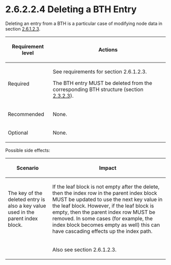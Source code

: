 <html dir="LTR" xmlns:mshelp="http://msdn.microsoft.com/mshelp" xmlns:ddue="http://ddue.schemas.microsoft.com/authoring/2003/5" xmlns:xlink="http://www.w3.org/1999/xlink" xmlns:tool="http://www.microsoft.com/tooltip">
    <head>
        <meta http-equiv="Content-Type" content="text/html; CHARSET=utf-8"></meta>
        <meta name="save" content="history"></meta>
        <title>2.6.2.2.4 Deleting a BTH Entry</title>
        <xml>
            <mshelp:toctitle title="2.6.2.2.4 Deleting a BTH Entry"></mshelp:toctitle>
            <mshelp:rltitle title="[MS-PST]: Deleting a BTH Entry"></mshelp:rltitle>
            <mshelp:keyword index="A" term="21d49035-3818-4a4c-bc54-0e271cb9ce81"></mshelp:keyword>
            <mshelp:attr name="DCSext.ContentType" value="open specification"></mshelp:attr>
            <mshelp:attr name="AssetID" value="21d49035-3818-4a4c-bc54-0e271cb9ce81"></mshelp:attr>
            <mshelp:attr name="TopicType" value="kbRef"></mshelp:attr>
            <mshelp:attr name="DCSext.Title" value="[MS-PST]: Deleting a BTH Entry" />
        </xml>
    </head>
    <body>
        <div id="header">
            <h1 class="heading">2.6.2.2.4 Deleting a BTH Entry</h1>
        </div>
        <div id="mainSection">
            <div id="mainBody">
                <div id="allHistory" class="saveHistory"></div>
                <div id="sectionSection0" class="section" name="collapseableSection">
                    

<p>Deleting an entry from a BTH is a particular case of
modifying node data in section <a href="dc322b87-5d91-4e00-8123-c4a155dfe6dd.md">2.6.1.2.3</a>.</p>

<table>
 <thead>
  <tr>
   <th>
   <p>Requirement level</p>
   </th>
   <th>
   <p><b><span>Actions</span></b></p>
   </th>
  </tr>
 </thead>
 <tr>
  <td>
  <p>Required</p>
  </td>
  <td>
  <p>See requirements for section 2.6.1.2.3.</p>
  <p>The BTH entry MUST be deleted from the corresponding
  BTH structure (section <a href="660db569-c8f7-4516-82ad-44709b1c667f.md">2.3.2.3</a>).</p>
  </td>
 </tr>
 <tr>
  <td>
  <p>Recommended</p>
  </td>
  <td>
  <p>None.</p>
  </td>
 </tr>
 <tr>
  <td>
  <p>Optional</p>
  </td>
  <td>
  <p>None.</p>
  </td>
 </tr>
</table>

<p>Possible side effects: </p>

<table>
 <thead>
  <tr>
   <th>
   <p>Scenario</p>
   </th>
   <th>
   <p>Impact</p>
   </th>
  </tr>
 </thead>
 <tr>
  <td>
  <p>The key of the deleted entry is also a key value used
  in the parent index block.</p>
  </td>
  <td>
  <p>If the leaf block is not empty after the delete, then
  the index row in the parent index block MUST be updated to use the next key
  value in the leaf block. However, if the leaf block is empty, then the parent
  index row MUST be removed. In some cases (for example, the index block
  becomes empty as well) this can have cascading effects up the index path.</p>
  </td>
 </tr>
 <tr>
  <td>
  <p> </p>
  </td>
  <td>
  <p>Also see section 2.6.1.2.3.</p>
  </td>
 </tr>
</table>

<p> </p>
                </div>
            </div>
        </div>
    </body>
</html>